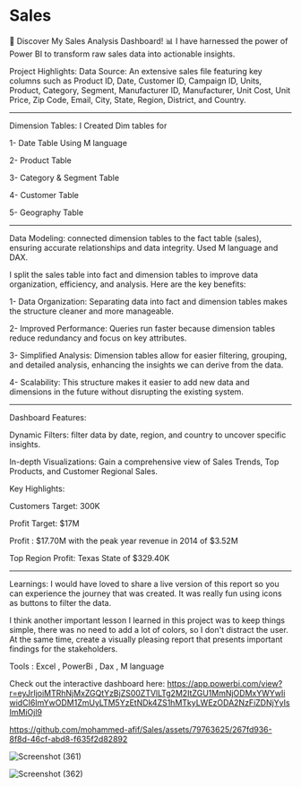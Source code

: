 # Sales

🚀 Discover My Sales Analysis Dashboard! 📊
I have harnessed the power of Power BI to transform raw sales data into actionable insights.

Project Highlights:
Data Source: An extensive sales file featuring key columns such as Product ID, Date, Customer ID, Campaign ID, Units, Product, Category, Segment, Manufacturer ID, Manufacturer, Unit Cost, Unit Price, Zip Code, Email, City, State, Region, District, and Country.

------------------------------------------------------------------------------------------------------------------

Dimension Tables: I Created Dim tables for

 1- Date Table Using M language
 
 2- Product Table
 
 3- Category & Segment Table
 
 4- Customer Table
 
 5- Geography Table
 
------------------------------------------------------------------------------------------------------------------

Data Modeling: connected dimension tables to the fact table (sales), ensuring accurate relationships and data integrity. Used M language and DAX.

I split the sales table into fact and dimension tables to improve data organization, efficiency, and analysis. Here are the key benefits:

1- Data Organization: Separating data into fact and dimension tables makes the structure cleaner and more manageable.

2- Improved Performance: Queries run faster because dimension tables reduce redundancy and focus on key attributes.

3- Simplified Analysis: Dimension tables allow for easier filtering, grouping, and detailed analysis, enhancing the insights we can derive from the data.

4- Scalability: This structure makes it easier to add new data and dimensions in the future without disrupting the existing system.

------------------------------------------------------------------------------------------------------------------

Dashboard Features:

Dynamic Filters: filter data by date, region, and country to uncover specific insights.

In-depth Visualizations: Gain a comprehensive view of Sales Trends, Top Products, and Customer Regional Sales.

Key Highlights:

Customers Target: 300K

Profit Target: $17M

Profit : $17.70M with the peak year revenue in 2014 of $3.52M

Top Region Profit: Texas State of $329.40K

------------------------------------------------------------------------------------------------------------------

Learnings:
I would have loved to share a live version of this report so you can experience the journey that was created. It was really fun using icons as buttons to filter the data.

I think another important lesson I learned in this project was to keep things simple, there was no need to add a lot of colors, so I don't distract the user. At the same time, create a visually pleasing report that presents important findings for the stakeholders.

Tools : Excel , PowerBi , Dax , M language

Check out the interactive dashboard here: https://app.powerbi.com/view?r=eyJrIjoiMTRhNjMxZGQtYzBjZS00ZTVlLTg2M2ItZGU1MmNjODMxYWYwIiwidCI6ImYwODM1ZmUyLTM5YzEtNDk4ZS1hMTkyLWEzODA2NzFiZDNjYyIsImMiOjl9

https://github.com/mohammed-afif/Sales/assets/79763625/267fd936-8f8d-46cf-abd8-f635f2d82892

![Screenshot (361)](https://github.com/mohammed-afif/Sales/assets/79763625/3250edc0-a5c0-41bd-ac90-a0ab9d0b6689)

![Screenshot (362)](https://github.com/mohammed-afif/Sales/assets/79763625/b7727f18-40d1-4f36-a04c-cd67331ac9b2)
